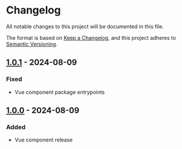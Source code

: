 # Changelog

All notable changes to this project will be documented in this file.

The format is based on [Keep a Changelog](https://keepachangelog.com/en/1.1.0/),
and this project adheres to [Semantic Versioning](https://semver.org/spec/v2.0.0.html).

## [1.0.1] - 2024-08-09
### Fixed
- Vue component package entrypoints

## [1.0.0] - 2024-08-09
### Added
- Vue component release

[1.0.1]: https://github.com/voorhoede/Image/compare/v1.0.0...v1.0.1
[1.0.0]: https://github.com/voorhoede/Image/releases/tag/v1.0.0
